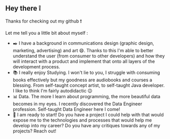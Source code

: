 ## Hey there :grey_exclamation:
Thanks for checking out my github :exclamation:

Let me tell you a little bit about myself :
- :black_nib: I have a background in communications design (graphic design, marketing, advertising) and art :smile:. Thanks to this I'm able to better understand the user (from consumer to other developers) and how they will interact with a product and implement that onto all layers of the development process.
- :books: I really enjoy Studying. I won't lie to you, I struggle with consuming books effectively but my goodness are audiobooks and courses a blessing. From self-taught concept artist, to self-taught Java developer. I like to think I'm fairly autodidactic :wink:
- :bar_chart: Data. The more I learn about programming, the more beautiful data becomes in my eyes. I recently discovered the Data Engineer profession. Self-taught Data Engineer here I come!
- :running: I am ready to start! Do you have a project I could help with that would expose me to the technologies and processes that would help me develop into my career? Do you have any critiques towards any of my projects? Reach out!
